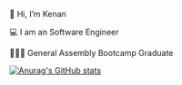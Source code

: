 👋 Hi, I’m Kenan  

💻 I am an Software Engineer

👨🏽‍🎓 General Assembly Bootcamp Graduate

[![Anurag's GitHub stats](https://github-readme-stats.vercel.app/api?username=feinin)](https://github.com/anuraghazra/github-readme-stats)
